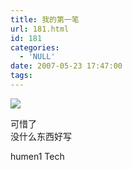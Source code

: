 ```yaml
---
title: 我的第一笔
url: 181.html
id: 181
categories:
  - 'NULL'
date: 2007-05-23 17:47:00
tags:
---
```


[![](http://bp1.blogger.com/_F_XhUiV5vac/RlQP89fA5MI/AAAAAAAAAlE/0Fg9MAbo7sk/s400/humen1.png)](http://bp1.blogger.com/_F_XhUiV5vac/RlQP89fA5MI/AAAAAAAAAlE/0Fg9MAbo7sk/s1600-h/humen1.png)  

可惜了  
没什么东西好写

humen1 Tech
